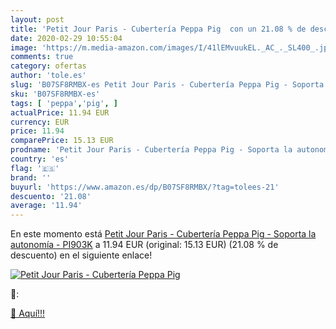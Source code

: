 ```yaml
---
layout: post
title: 'Petit Jour Paris - Cubertería Peppa Pig  con un 21.08 % de descuento'
date: 2020-02-29 10:55:04
image: 'https://m.media-amazon.com/images/I/41lEMvuukEL._AC_._SL400_.jpg'
comments: true
category: ofertas
author: 'tole.es'
slug: 'B07SF8RMBX-es Petit Jour Paris - Cubertería Peppa Pig - Soporta la...'
sku: 'B07SF8RMBX-es'
tags: [ 'peppa','pig', ]
actualPrice: 11.94 EUR
currency: EUR
price: 11.94
comparePrice: 15.13 EUR
prodname: 'Petit Jour Paris - Cubertería Peppa Pig - Soporta la autonomía - PI903K'
country: 'es'
flag: '🇪🇸'
brand: ''
buyurl: 'https://www.amazon.es/dp/B07SF8RMBX/?tag=tolees-21'
descuento: '21.08'
average: '11.94'
---
```


En este momento está [Petit Jour Paris - Cubertería Peppa Pig - Soporta la autonomía - PI903K](https://www.amazon.es/dp/B07SF8RMBX/?tag=tolees-21) a 11.94 EUR (original: 15.13 EUR) (21.08 %  de descuento) en el siguiente enlace!

[![Petit Jour Paris - Cubertería Peppa Pig ](https://m.media-amazon.com/images/I/41lEMvuukEL._AC_._SL400_.jpg)](https://www.amazon.es/dp/B07SF8RMBX/?tag=tolees-21)

🔎:


[🛒 Aquí!!!](https://www.amazon.es/dp/B07SF8RMBX/?tag=tolees-21)
